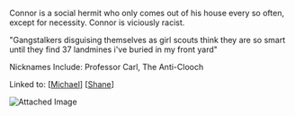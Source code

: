 Connor is a social hermit who only comes out of his house every so often, except for necessity. Connor is viciously racist.

"Gangstalkers disguising themselves as girl scouts think they are so smart until they find 37 landmines i've buried in my front yard"

Nicknames Include: Professor Carl, The Anti-Clooch

Linked to:
[[Michael]]
[[Shane]]

![Attached Image](connor.png)

[//begin]: # "Autogenerated link references for markdown compatibility"
[Michael]: Michael "Michael"
[Shane]: Shane "Shane"
[//end]: # "Autogenerated link references"
